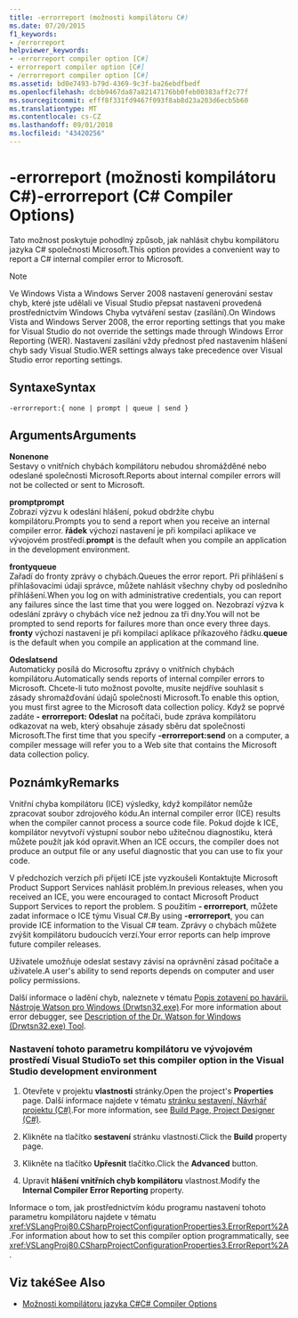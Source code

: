 ```yaml
---
title: -errorreport (možnosti kompilátoru C#)
ms.date: 07/20/2015
f1_keywords:
- /errorreport
helpviewer_keywords:
- -errorreport compiler option [C#]
- errorreport compiler option [C#]
- /errorreport compiler option [C#]
ms.assetid: bd0e7493-b79d-4369-9c3f-ba26ebdfbedf
ms.openlocfilehash: dcbb9467da87a82147176bb0feb00383aff2c77f
ms.sourcegitcommit: efff8f331fd9467f093f8ab8d23a203d6ecb5b60
ms.translationtype: MT
ms.contentlocale: cs-CZ
ms.lasthandoff: 09/01/2018
ms.locfileid: "43420256"
---
```

# <a name="-errorreport-c-compiler-options"></a><span data-ttu-id="7aea4-102">-errorreport (možnosti kompilátoru C#)</span><span class="sxs-lookup"><span data-stu-id="7aea4-102">-errorreport (C# Compiler Options)</span></span>
<span data-ttu-id="7aea4-103">Tato možnost poskytuje pohodlný způsob, jak nahlásit chybu kompilátoru jazyka C# společnosti Microsoft.</span><span class="sxs-lookup"><span data-stu-id="7aea4-103">This option provides a convenient way to report a C# internal compiler error to Microsoft.</span></span>  
  
> [!NOTE]
>  <span data-ttu-id="7aea4-104">Ve Windows Vista a Windows Server 2008 nastavení generování sestav chyb, které jste udělali ve Visual Studio přepsat nastavení provedená prostřednictvím Windows Chyba vytváření sestav (zasílání).</span><span class="sxs-lookup"><span data-stu-id="7aea4-104">On Windows Vista and Windows Server 2008, the error reporting settings that you make for Visual Studio do not override the settings made through Windows Error Reporting (WER).</span></span> <span data-ttu-id="7aea4-105">Nastavení zasílání vždy přednost před nastavením hlášení chyb sady Visual Studio.</span><span class="sxs-lookup"><span data-stu-id="7aea4-105">WER settings always take precedence over Visual Studio error reporting settings.</span></span>  
  
## <a name="syntax"></a><span data-ttu-id="7aea4-106">Syntaxe</span><span class="sxs-lookup"><span data-stu-id="7aea4-106">Syntax</span></span>  
  
```console  
-errorreport:{ none | prompt | queue | send }  
```  
  
## <a name="arguments"></a><span data-ttu-id="7aea4-107">Arguments</span><span class="sxs-lookup"><span data-stu-id="7aea4-107">Arguments</span></span>  
 <span data-ttu-id="7aea4-108">**None**</span><span class="sxs-lookup"><span data-stu-id="7aea4-108">**none**</span></span>  
 <span data-ttu-id="7aea4-109">Sestavy o vnitřních chybách kompilátoru nebudou shromážděné nebo odeslané společnosti Microsoft.</span><span class="sxs-lookup"><span data-stu-id="7aea4-109">Reports about internal compiler errors will not be collected or sent to Microsoft.</span></span>  
  
 <span data-ttu-id="7aea4-110">**prompt**</span><span class="sxs-lookup"><span data-stu-id="7aea4-110">**prompt**</span></span>  
 <span data-ttu-id="7aea4-111">Zobrazí výzvu k odeslání hlášení, pokud obdržíte chybu kompilátoru.</span><span class="sxs-lookup"><span data-stu-id="7aea4-111">Prompts you to send a report when you receive an internal compiler error.</span></span> <span data-ttu-id="7aea4-112">**řádek** výchozí nastavení je při kompilaci aplikace ve vývojovém prostředí.</span><span class="sxs-lookup"><span data-stu-id="7aea4-112">**prompt** is the default when you compile an application in the development environment.</span></span>  
  
 <span data-ttu-id="7aea4-113">**fronty**</span><span class="sxs-lookup"><span data-stu-id="7aea4-113">**queue**</span></span>  
 <span data-ttu-id="7aea4-114">Zařadí do fronty zprávy o chybách.</span><span class="sxs-lookup"><span data-stu-id="7aea4-114">Queues the error report.</span></span> <span data-ttu-id="7aea4-115">Při přihlášení s přihlašovacími údaji správce, můžete nahlásit všechny chyby od posledního přihlášení.</span><span class="sxs-lookup"><span data-stu-id="7aea4-115">When you log on with administrative credentials, you can report any failures since the last time that you were logged on.</span></span> <span data-ttu-id="7aea4-116">Nezobrazí výzva k odeslání zprávy o chybách více než jednou za tři dny.</span><span class="sxs-lookup"><span data-stu-id="7aea4-116">You will not be prompted to send reports for failures more than once every three days.</span></span> <span data-ttu-id="7aea4-117">**fronty** výchozí nastavení je při kompilaci aplikace příkazového řádku.</span><span class="sxs-lookup"><span data-stu-id="7aea4-117">**queue** is the default when you compile an application at the command line.</span></span>  
  
 <span data-ttu-id="7aea4-118">**Odeslat**</span><span class="sxs-lookup"><span data-stu-id="7aea4-118">**send**</span></span>  
 <span data-ttu-id="7aea4-119">Automaticky posílá do Microsoftu zprávy o vnitřních chybách kompilátoru.</span><span class="sxs-lookup"><span data-stu-id="7aea4-119">Automatically sends reports of internal compiler errors to Microsoft.</span></span> <span data-ttu-id="7aea4-120">Chcete-li tuto možnost povolte, musíte nejdříve souhlasit s zásady shromažďování údajů společnosti Microsoft.</span><span class="sxs-lookup"><span data-stu-id="7aea4-120">To enable this option, you must first agree to the Microsoft data collection policy.</span></span> <span data-ttu-id="7aea4-121">Když se poprvé zadáte **- errorreport: Odeslat** na počítači, bude zpráva kompilátoru odkazovat na web, který obsahuje zásady sběru dat společnosti Microsoft.</span><span class="sxs-lookup"><span data-stu-id="7aea4-121">The first time that you specify **-errorreport:send** on a computer, a compiler message will refer you to a Web site that contains the Microsoft data collection policy.</span></span>  
    
## <a name="remarks"></a><span data-ttu-id="7aea4-122">Poznámky</span><span class="sxs-lookup"><span data-stu-id="7aea4-122">Remarks</span></span>  
 <span data-ttu-id="7aea4-123">Vnitřní chyba kompilátoru (ICE) výsledky, když kompilátor nemůže zpracovat soubor zdrojového kódu.</span><span class="sxs-lookup"><span data-stu-id="7aea4-123">An internal compiler error (ICE) results when the compiler cannot process a source code file.</span></span> <span data-ttu-id="7aea4-124">Pokud dojde k ICE, kompilátor nevytvoří výstupní soubor nebo užitečnou diagnostiku, která můžete použít jak kód opravit.</span><span class="sxs-lookup"><span data-stu-id="7aea4-124">When an ICE occurs, the compiler does not produce an output file or any useful diagnostic that you can use to fix your code.</span></span>  
  
 <span data-ttu-id="7aea4-125">V předchozích verzích při přijetí ICE jste vyzkoušeli Kontaktujte Microsoft Product Support Services nahlásit problém.</span><span class="sxs-lookup"><span data-stu-id="7aea4-125">In previous releases, when you received an ICE, you were encouraged to contact Microsoft Product Support Services to report the problem.</span></span> <span data-ttu-id="7aea4-126">S použitím **- errorreport**, můžete zadat informace o ICE týmu Visual C#.</span><span class="sxs-lookup"><span data-stu-id="7aea4-126">By using **-errorreport**, you can provide ICE information to the Visual C# team.</span></span> <span data-ttu-id="7aea4-127">Zprávy o chybách můžete zvýšit kompilátoru budoucích verzí.</span><span class="sxs-lookup"><span data-stu-id="7aea4-127">Your error reports can help improve future compiler releases.</span></span>  
  
 <span data-ttu-id="7aea4-128">Uživatele umožňuje odeslat sestavy závisí na oprávnění zásad počítače a uživatele.</span><span class="sxs-lookup"><span data-stu-id="7aea4-128">A user's ability to send reports depends on computer and user policy permissions.</span></span>  
  
 <span data-ttu-id="7aea4-129">Další informace o ladění chyb, naleznete v tématu [Popis zotavení po havárii. Nástroje Watson pro Windows (Drwtsn32.exe)](https://support.microsoft.com/help/308538/description-of-the-dr--watson-for-windows-drwtsn32-exe-tool).</span><span class="sxs-lookup"><span data-stu-id="7aea4-129">For more information about error debugger, see [Description of the Dr. Watson for Windows (Drwtsn32.exe) Tool](https://support.microsoft.com/help/308538/description-of-the-dr--watson-for-windows-drwtsn32-exe-tool).</span></span>  
  
### <a name="to-set-this-compiler-option-in-the-visual-studio-development-environment"></a><span data-ttu-id="7aea4-130">Nastavení tohoto parametru kompilátoru ve vývojovém prostředí Visual Studio</span><span class="sxs-lookup"><span data-stu-id="7aea4-130">To set this compiler option in the Visual Studio development environment</span></span>  
  
1.  <span data-ttu-id="7aea4-131">Otevřete v projektu **vlastnosti** stránky.</span><span class="sxs-lookup"><span data-stu-id="7aea4-131">Open the project's **Properties** page.</span></span> <span data-ttu-id="7aea4-132">Další informace najdete v tématu [stránku sestavení, Návrhář projektu (C#)](/visualstudio/ide/reference/build-page-project-designer-csharp).</span><span class="sxs-lookup"><span data-stu-id="7aea4-132">For more information, see [Build Page, Project Designer (C#)](/visualstudio/ide/reference/build-page-project-designer-csharp).</span></span>  
  
2.  <span data-ttu-id="7aea4-133">Klikněte na tlačítko **sestavení** stránku vlastností.</span><span class="sxs-lookup"><span data-stu-id="7aea4-133">Click the **Build** property page.</span></span>  
  
3.  <span data-ttu-id="7aea4-134">Klikněte na tlačítko **Upřesnit** tlačítko.</span><span class="sxs-lookup"><span data-stu-id="7aea4-134">Click the **Advanced** button.</span></span>  
  
4.  <span data-ttu-id="7aea4-135">Upravit **hlášení vnitřních chyb kompilátoru** vlastnost.</span><span class="sxs-lookup"><span data-stu-id="7aea4-135">Modify the **Internal Compiler Error Reporting** property.</span></span>  
  
 <span data-ttu-id="7aea4-136">Informace o tom, jak prostřednictvím kódu programu nastavení tohoto parametru kompilátoru najdete v tématu <xref:VSLangProj80.CSharpProjectConfigurationProperties3.ErrorReport%2A>.</span><span class="sxs-lookup"><span data-stu-id="7aea4-136">For information about how to set this compiler option programmatically, see <xref:VSLangProj80.CSharpProjectConfigurationProperties3.ErrorReport%2A>.</span></span>  
  
## <a name="see-also"></a><span data-ttu-id="7aea4-137">Viz také</span><span class="sxs-lookup"><span data-stu-id="7aea4-137">See Also</span></span>  

- [<span data-ttu-id="7aea4-138">Možnosti kompilátoru jazyka C#</span><span class="sxs-lookup"><span data-stu-id="7aea4-138">C# Compiler Options</span></span>](../../../csharp/language-reference/compiler-options/index.md)

